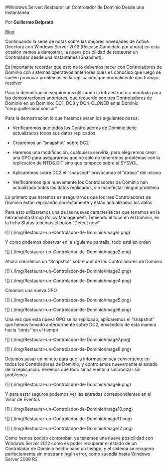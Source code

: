 <properties
	pageTitle="Restaurar un Controlador de Dominio Desde una Instantánea"
	description="Restaurar un Controlador de Dominio Desde una Instantánea"
	services="windows"
	documentationCenter=""
	authors="andygonusa"
	manager=""
	editor="andygonusa"/>

<tags
	ms.service="indows"
	ms.workload="identity"
	ms.tgt_pltfrm="na"
	ms.devlang="na"
	ms.topic="how-to-article"
	ms.date="05/16/2016"
	ms.author="andygonusa"/>
  
#Windows Server: Restaurar un Controlador de Dominio Desde una Instantánea
  
Por **Guillermo Delprato**

[Blog](http://windowserver.wordpress.com/)

Continuando la serie de notas sobre las mejores novedades de Active
Directory con Windows Server 2012 (Release Candidate por ahora) en esta
ocasión vamos a demostrar, la nueva posibilidad de restaurar un
Controlador desde una Instantánea (Snapshot).

Es importante recordar que esto no lo debemos hacer con Controladores de
Dominio con sistemas operativos anteriores pues es conocido que luego se
suelen provocar problemas en la replicación que normalmente dan trabajo
resolver

Para la demostración seguiremos utilizando la infraestructura montada
para las demostraciones anteriores, que recuerdo son tres Controladores
de Dominio en un Dominio: DC1, DC3 y DC4-CLONED en el Dominio
“corp.guillermod.com.ar”

Para la demostración lo que haremos serán los siguientes pasos:

- Verificaremos que todos los Controladores de Dominio tiene
    actualizados todos sus datos replicados

- Crearemos un “snapshot” sobre DC2

- Haremos una modificación, cualquiera serviría, pero elegiremos crear
    una GPO para asegurarnos que no sólo no tendremos problemas con la
    replicación de NTDS.DIT sino que tampoco sobre el SYSVOL

- Aplicaremos sobre DC2 el “snapshot” provocando el “atraso” del mismo

- Verificaremos que nuevamente los Controladores de Dominio han
    actualizado todos los datos replicados, sin manifestar ningún
    problema

Lo primero que haremos es asegurarnos que los tres Controladores de
Dominio están replicando correctamente y están actualizados los datos

Para esto utilizaremos una de las nuevas características que tenemos en
la herramienta Group Policy Management. Teniendo el foco en el Dominio,
en la ficha Status tenemos el botón “Detect now”

![] (./img/Restaurar-un-Controlador-de-Dominio/image1.png)

Y como podemos observar en la siguiente pantalla, todo está en orden

![] (./img/Restaurar-un-Controlador-de-Dominio/image2.png)

Ahora crearemos un “Snapshot” sobre uno de los Controladores de Dominio

![] (./img/Restaurar-un-Controlador-de-Dominio/image3.png)

![] (./img/Restaurar-un-Controlador-de-Dominio/image4.png)

Creamos una nueva GPO

![] (./img/Restaurar-un-Controlador-de-Dominio/image5.png)

![] (./img/Restaurar-un-Controlador-de-Dominio/image6.png)


Una vez que esta nueva GPO se ha replicado, aplicaremos el “snapshot”
que hemos tomado anteriormente sobre DC2, enviándolo de esta manera
hacia “atrás” en el tiempo

![] (./img/Restaurar-un-Controlador-de-Dominio/image7.png)

![] (./img/Restaurar-un-Controlador-de-Dominio/image8.png)


Dejemos pasar un minuto para que la información sea convergente en todos
los Controladores de Dominio, y controlemos nuevamente el estado de la
replicación. Veremos que todo se ha vuelto a sincronizar sin problemas

![] (./img/Restaurar-un-Controlador-de-Dominio/image9.png)

Y para estar seguros podemos ver las entradas correspondientes en el
Visor de Eventos

![] (./img/Restaurar-un-Controlador-de-Dominio/image10.png)

![] (./img/Restaurar-un-Controlador-de-Dominio/image11.png)

![] (./img/Restaurar-un-Controlador-de-Dominio/image12.png)

Como hemos podido comprobar, ya tenemos una nueva posibilidad con
Windows Server 2012 como es poder recuperar el estado de un Controlador
de Dominio hecho hace un tiempo, y el sistema se recupera perfectamente
sin mostrar ningún error, como sucedía hasta Windows Server 2008 R2
